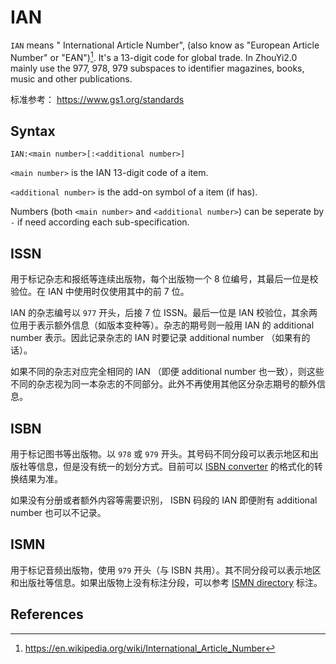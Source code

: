 # IAN

`IAN` means " International Article Number", (also know as "European Article Number" or "EAN")[^IAN]. It's a 13-digit code for global trade. In  ZhouYi2.0 mainly use the 977, 978, 979 subspaces to identifier magazines, books, music and other publications.

标准参考： <https://www.gs1.org/standards>

## Syntax

```
IAN:<main number>[:<additional number>]
```

`<main number>` is the IAN 13-digit code of a item.

`<additional number>` is the add-on symbol of a item (if has).

Numbers (both `<main number>` and `<additional number>`) can be seperate by `-` if need according each sub-specification.

## ISSN

用于标记杂志和报纸等连续出版物，每个出版物一个 8 位编号，其最后一位是校验位。在 IAN 中使用时仅使用其中的前 7 位。

IAN 的杂志编号以 `977` 开头，后接 7 位 ISSN。最后一位是 IAN 校验位，其余两位用于表示额外信息（如版本变种等）。杂志的期号则一般用 IAN 的 additional number 表示。因此记录杂志的 IAN 时要记录 additional number （如果有的话）。

如果不同的杂志对应完全相同的 IAN （即便 additional number 也一致），则这些不同的杂志视为同一本杂志的不同部分。此外不再使用其他区分杂志期号的额外信息。

## ISBN

用于标记图书等出版物。以 `978` 或 `979` 开头。其号码不同分段可以表示地区和出版社等信息，但是没有统一的划分方式。目前可以 [ISBN converter](https://www.isbn.org/ISBN_converter) 的格式化的转换结果为准。

如果没有分册或者额外内容等需要识别， ISBN 码段的 IAN 即便附有 additional number 也可以不记录。

## ISMN

用于标记音频出版物，使用 `979` 开头（与 ISBN 共用）。其不同分段可以表示地区和出版社等信息。如果出版物上没有标注分段，可以参考 [ISMN directory](https://www.ismn-international.org/directory) 标注。

## References

[^IAN]: https://en.wikipedia.org/wiki/International_Article_Number